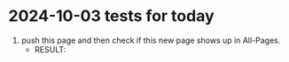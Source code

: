 # 2024-10-03 tests for today

1. push this page and then check if this new page shows up in All-Pages.
	 - RESULT: